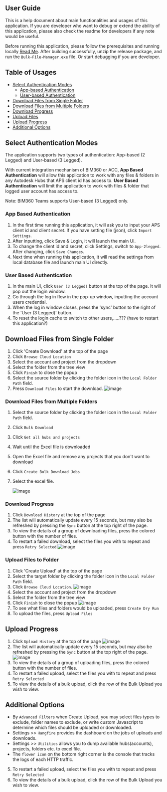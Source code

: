 ﻿## User Guide
 
This is a help document about main functionalities and usages of this application. If you are developer who want to debug or extend the ability of this application, please also check the readme for developers if any note would be useful.

Before running this application, please follow the prerequisites and running locally [Read Me](../README.md#running-steps). After building successfully, unzip the release package, and run the `Bulk-File-Manager.exe` file. Or start debugging if you are developer.

## Table of Usages
<!-- TOC -->
   * [Select Authentication Modes](#select-authentication-modes)
      * [App-based Authentication](#app-based-authentication)
      * [User-based Authentication](#user-based-authentication)
   * [Download Files from Single Folder](#download-files-from-single-folder)
   * [Download Files from Multiple Folders](#download-files-from-multiple-folders)
   * [Download Progress](#download-progress)
   * [Upload Files](#upload-files-to-folder)
   * [Upload Progress](#upload-progress)
   * [Additional Options](#additional-options)
<!-- TOC -->
 
## Select Authentication Modes

The application supports two types of authentication: App-based (2 Legged) and User-based (3 Legged). 

With current integration mechanism of BIM360 or ACC, __App Based Authentication__ will allow this application to work with any files & folders in any Autodesk Hubs that APS client id has access to. __User Based Authentication__ will limit the application to work with files & folder that logged user account has access to. 

Note: BIM360 Teams supports User-based (3 Legged) only.

### App Based Authentication
1. In the first time running this application, it will ask you to input your APS client id and client secret. If you have setting file (json), click `Import Settings`.
2. After inputting, click Save & Login, it will launch the main UI. 
3. To change the client id and secret, click Settings, switch to `App-2legged`. After changing, click `Save Changes`.
4. Next time when running this application, it will read the settings from local database file and launch main UI directly.

### User Based Authentication
1. In the main UI, click `User (3 Legged)` button at the top of the page. It will pop out the login window. 
2. Go through the log in flow in the pop-up window, inputting the account users credential. 
3. When the log in window closes, press the 'sync' button to the right of the 'User (3 Legged)' button.
4. To reset the login cache to switch to other users,.....??? (have to restart this application?)

## Download Files from Single Folder

1. Click 'Create Download' at the top of the page
2. Click `Browse Cloud Location`
3. Select the account and project from the dropdown
4. Select the folder from the tree view
5. Click `Finish` to close the popup
6. Select the source folder by clicking the folder icon in the `Local Folder Path` field.
7. Press `Download Files` to start the download.
       ![image](User_guide_0.png)

### Download Files from Multiple Folders
1. Select the source folder by clicking the folder icon in the `Local Folder Path` field.
2. Click `Bulk Download`
3. Click `Get all hubs and projects`
4. Wait until the Excel file is downloaded
5. Open the Excel file and remove any projects that you don't want to download
6. Click `Create Bulk Download Jobs`
7. Select the excel file.
   
    ![image](User_guide_1.png)

### Download Progress

1. Click `Download History` at the top of the page
2. The list will automatically update every 15 seconds, but may also be refreshed by pressing the `Sync` button at 
   the top right of the page.
3. To view the details of a group of downloading files, press the colored button with the number of files.
4. To restart a failed download, select the files you with to repeat and press `Retry Selected`
     ![image](User_guide_2.png)

###  Upload Files to Folder

1. Click 'Create Upload' at the top of the page
2. Select the target folder by clicking the folder icon in the `Local Folder Path` field.
3. Click `Browse Cloud Location`.
      ![image](User_guide_3.png)
4. Select the account and project from the dropdown
5. Select the folder from the tree view
6. Click `Finish` to close the popup
   ![image](User_guide_4.png)
7. To see what files and folders would be uploaded, press `Create Dry Run`
8. To upload the files, press `Upload Files`


## Upload Progress

1. Click `Upload History` at the top of the page
   ![image](User_guide_5.png)
2.  The list will automatically update every 15 seconds, but may also be refreshed by pressing the `Sync` button at  the top right of the page.
   ![image](User_guide_6.png)
3. To view the details of a group of uploading files, press the colored button with the number of files.
4. To restart a failed upload, select the files you with to repeat and press `Retry Selected`
5. To view the details of a bulk upload, click the row of the Bulk Upload you wish to view.

  ## Additional Options

- By `Advanced Filters` when Create Upload, you may select files types to exclude, folder names to exclude, or write custom Javascript to determine which files should be uploaded or downloaded.
- Settings >> `Hangfire` provides the dashboard on the jobs of uploads and downloads.
- Settings >> `Utilities` allows you to dump available hubs(accounts), projects, folders etc. to excel file.
- The `flower icon` on the bottom right corner is the console that tracks the logs of each HTTP traffic. 
5. To restart a failed upload, select the files you with to repeat and press `Retry Selected`
6. To view the details of a bulk upload, click the row of the Bulk Upload you wish to view.
